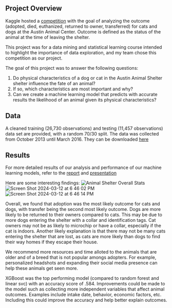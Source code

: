 ## Project Overview
Kaggle hosted a [competition](https://www.kaggle.com/competitions/shelter-animal-outcomes) with the goal of analyzing the outcome (adopted, died, euthanized, returned to owner, transferred) for cats and dogs at the Austin Animal Center. Outcome is defined as the status of the animal at the time of leaving the shelter. 

This project was for a data mining and statistical learning course intended to highlight the importance of data exploration, and my team chose this competition as our project. 

The goal of this project was to answer the following questions: 
1. Do physical characteristics of a dog or cat in the Austin Animal Shelter shelter influence the fate of an animal? 
2. If so, which characteristics are most important and why? 
3. Can we create a machine learning model that predicts with accurate results the likelihood of an animal given its physical characteristics?

## Data 
A cleaned training (26,730 observations) and testing (11,457 observations) data set are provided, with a random 70/30 split. The data was collected from October 2013 until March 2016. They can be downloaded [here](https://www.kaggle.com/competitions/shelter-animal-outcomes/data)

## Results 
For more detailed results of our analysis and performance of our machine learning models, refer to the [report](https://github.com/sofialaval/Austin_Animal_Center/blob/main/ISYE7406_Final_Report.pdf) and [presentation](https://github.com/sofialaval/Austin_Animal_Center/blob/main/ISYE%207406%20Final%20Project%20Presentation.pdf)

Here are some interesting findings: 
![Animal Shelter Overall Stats](https://github.com/sofialaval/Kaggle_Competition-Prediction_of_Obesity_Risk/assets/159965979/e2e3aa4b-7eed-47d3-8180-9d9ae522f574)
![Screen Shot 2024-03-12 at 6 46 02 PM](https://github.com/sofialaval/Austin_Animal_Center/assets/159965979/01bc223d-3ed9-4613-916a-69f7d312148f)
![Screen Shot 2024-03-12 at 6 46 14 PM](https://github.com/sofialaval/Austin_Animal_Center/assets/159965979/63c406d6-af9e-4919-b4b7-995deba22f73)

Overall, we found that adoption was the most likely outcome for cats and dogs, with transfer being the second most likely outcome. Dogs are more likely to be returned to their owners compared to cats. This may be due to more dogs entering the shelter with a collar and identification tags. Cat owners may not be as likely to microchip or have a collar, especially if the cat is indoors. Another likely explanation is that there may not be many cats entering the shelter that are lost, as cats are more likely than dogs to find their way homes if they escape their house. 

We recommend more resources and time alloted to the animals that are older and of a breed that is not popular amongs adopters. For example, personalized headshots and expanding their social media presence can help these animals get seen more. 

XGBoost was the top performing model (compared to random forest and linear svc) with an accuracy score of .584. Improvements could be made to the model such as collecting more independent variables that affect animal outcomes. Examples include intake date, behavior, economic factors, etc. Including this could improve the accuracy and help better explain outcomes. 

